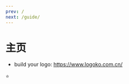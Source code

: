 ```yaml
---
prev: /
next: /guide/
---
```

# 主页

- build your logo: https://www.logoko.com.cn/

:star:


<calendar></calendar>